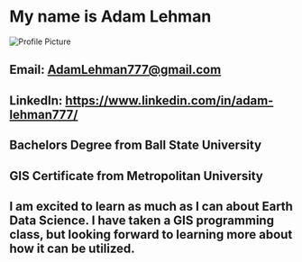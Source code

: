 # My name is __Adam Lehman__

![Profile Picture](img/Backpacking_Photo_ESIIL.jpg)


## Email: AdamLehman777@gmail.com

## LinkedIn: https://www.linkedin.com/in/adam-lehman777/

## Bachelors Degree from Ball State University

## GIS Certificate from Metropolitan University

## I am excited to learn as much as I can about Earth Data Science. I have taken a GIS programming class, but looking forward to learning more about how it can be utilized. 

